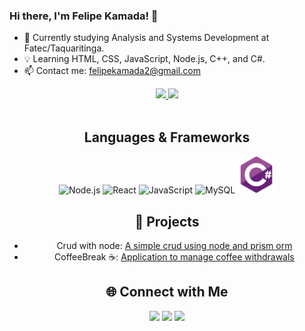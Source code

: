 ### Hi there, I'm Felipe Kamada! 👋

- 📜 Currently studying Analysis and Systems Development at Fatec/Taquaritinga.
- 💡 Learning HTML, CSS, JavaScript, Node.js, C++, and C#.
- 📫 Contact me: [felipekamada2@gmail.com](mailto:felipekamada2@gmail.com)

<div align="center" style="display: inline_block; "margin-top:20px;>
  <a href="https://github.com/Kamadarada">
    <img height="160em" src="https://github-readme-stats.vercel.app/api?username=Kamadarada&show_icons=true&theme=radical&include_all_commits=true&count_private=true"/>
    <img height="160em" src="https://github-readme-stats.vercel.app/api/top-langs/?username=Kamadarada&layout=compact&langs_count=7&theme=radical&exclude_repo=most_used_language,Projeto_Corretora_Seguros,Site-de-vendas"/>
  </a>
</div>

<div style="display: inline_block; "margin-top:20px;" align="center"><br>
  <h2>Languages & Frameworks</h2>
  <img alt="Node.js" height="60" width="60" src="https://cdn.jsdelivr.net/gh/devicons/devicon/icons/nodejs/nodejs-original.svg" />
  <img alt="React" height="60" width="60" src="https://cdn.jsdelivr.net/gh/devicons/devicon/icons/react/react-original.svg" />
  <img alt="JavaScript" height="60" width="60" src="https://cdn.jsdelivr.net/gh/devicons/devicon/icons/javascript/javascript-original.svg">
  <img alt="MySQL" height="60" width="60" src="https://cdn.jsdelivr.net/gh/devicons/devicon/icons/mysql/mysql-original.svg" />
  <img alt="C#" height="60" width="60" src="https://raw.githubusercontent.com/devicons/devicon/master/icons/csharp/csharp-original.svg">
</div>

<div align="center"> 
  <h2>🚀 Projects</h2>
  
  - Crud with node: <a href="https://github.com/Kamadarada/node-prisma">A simple crud using node and prism orm</a>
  - CoffeeBreak ☕: <a href="https://github.com/Psykka/CoffeeBreak">Application to manage coffee withdrawals</a>


  <!-- Feel free to add more projects with the same format -->
</div>

<div align="center"> 
  <h2>🌐 Connect with Me</h2>
  <a href="https://www.instagram.com/felipe.kamada/" target="_blank"><img src="https://img.shields.io/badge/-Instagram-%23E4405F?style=for-the-badge&logo=instagram&logoColor=white" target="_blank"></a>
  <a href="mailto:felipekamada2@gmail.com"><img src="https://img.shields.io/badge/-Gmail-%23333?style=for-the-badge&logo=gmail&logoColor=white" target="_blank"></a>
  <a href="https://www.linkedin.com/in/felipe-de-castro-kamada-795831239/" target="_blank"><img src="https://img.shields.io/badge/-LinkedIn-%230077B5?style=for-the-badge&logo=linkedin&logoColor=white" target="_blank"></a> 
</div>
